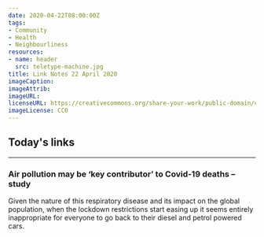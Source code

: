 ```yaml
---
date: 2020-04-22T08:00:00Z
tags:
- Community
- Health
- Neighbourliness
resources:
- name: header
  src: teletype-machine.jpg
title: Link Notes 22 April 2020
imageCaption:
imageAttrib:
imageURL:
licenseURL: https://creativecommons.org/share-your-work/public-domain/cc0/
imageLicense: CC0
---
```


## Today's links

<!-- * [Using a 1930 Teletype as a Linux Terminal](/blog/links/2020/04/21#using-a-1930-teletype-as-a-linux-terminal): Using 1930s tech to operate a modern computer. -->

<!--more-->

---

### Air pollution may be ‘key contributor’ to Covid-19 deaths – study

Given the nature of this respiratory disease and its impact on the global population, when the lockdown restrictions start easing up it seems entirely inappropriate for everyone to go back to their diesel and petrol powered cars.
